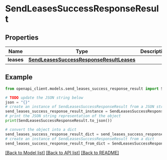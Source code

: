 # SendLeasesSuccessResponseResult


## Properties

Name | Type | Description | Notes
------------ | ------------- | ------------- | -------------
**leases** | [**SendLeasesSuccessResponseResultLeases**](SendLeasesSuccessResponseResultLeases.md) |  | 

## Example

```python
from openapi_client.models.send_leases_success_response_result import SendLeasesSuccessResponseResult

# TODO update the JSON string below
json = "{}"
# create an instance of SendLeasesSuccessResponseResult from a JSON string
send_leases_success_response_result_instance = SendLeasesSuccessResponseResult.from_json(json)
# print the JSON string representation of the object
print(SendLeasesSuccessResponseResult.to_json())

# convert the object into a dict
send_leases_success_response_result_dict = send_leases_success_response_result_instance.to_dict()
# create an instance of SendLeasesSuccessResponseResult from a dict
send_leases_success_response_result_from_dict = SendLeasesSuccessResponseResult.from_dict(send_leases_success_response_result_dict)
```
[[Back to Model list]](../README.md#documentation-for-models) [[Back to API list]](../README.md#documentation-for-api-endpoints) [[Back to README]](../README.md)


